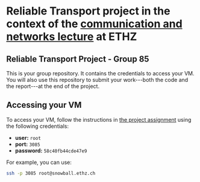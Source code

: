 # Reliable Transport project in the context of the [communication and networks lecture](https://comm-net.ethz.ch/2021/) at ETHZ
## Reliable Transport Project - Group 85

This is your group repository. It contains the credentials to access your VM. You will also use this repository to submit your work---both the code and the report---at the end of the project.

## Accessing your VM

To access your VM, follow the instructions in [the project assignment](http://comm-net.ethz.ch/pdfs/transport_project/assignment.pdf) using the following credentials:

* __user:__ `root`
* __port:__ `3085`
* __password:__ `58c40fb44cde47e9`

For example, you can use:
```bash
ssh -p 3085 root@snowball.ethz.ch
```
